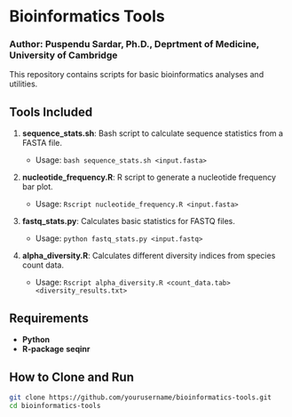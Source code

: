# Bioinformatics Tools
### Author: Puspendu Sardar, Ph.D., Deprtment of Medicine, University of Cambridge

This repository contains scripts for basic bioinformatics analyses and utilities.

## Tools Included

1. **sequence_stats.sh**: Bash script to calculate sequence statistics from a FASTA file.
   - Usage: `bash sequence_stats.sh <input.fasta>`

2. **nucleotide_frequency.R**: R script to generate a nucleotide frequency bar plot.
   - Usage: `Rscript nucleotide_frequency.R <input.fasta>`
   
3. **fastq_stats.py**: Calculates basic statistics for FASTQ files.
   - Usage: `python fastq_stats.py <input.fastq>`

4. **alpha_diversity.R**: Calculates different diversity indices from species count data.
   - Usage: `Rscript alpha_diversity.R <count_data.tab> <diversity_results.txt>`

## Requirements
- **Python** 
- **R-package** **seqinr**

## How to Clone and Run
```bash
git clone https://github.com/yourusername/bioinformatics-tools.git
cd bioinformatics-tools